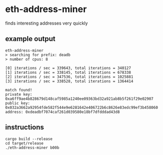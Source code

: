 # eth-address-miner

finds interesting addresses very quickly

## example output

```
eth-address-miner
> searching for prefix: deadb
> number of cpus: 8

[0] iterations / sec = 339643, total iterations = 340127
[1] iterations / sec = 338145, total iterations = 678338
[2] iterations / sec = 347536, total iterations = 1025881
[3] iterations / sec = 338528, total iterations = 1364414

match found!
private key: 0xa6ff9ae4b828679d148caf5985a1240ee09363bd32a921ab8b5f261f29e02907
public key: 0x032a3662a92954fde582f544e9e6281642e406722b6c8626e83edc99ef3b458060
address: 0xdeadbf7074caf261d039580e18bf7dfdddad43d8
```

## instructions

```
cargo build --release
cd target/release
./eth-address-miner b00b
```
